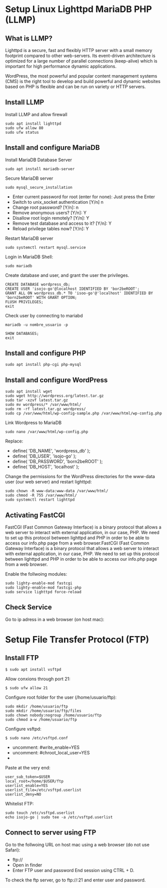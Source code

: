 # Setup Linux Lighttpd MariaDB PHP (LLMP)
## What is LLMP?
Lighttpd is a  secure, fast and flexibly HTTP server with a small memory footprint compared to other web-servers. Its event-driven architecture is optimized for a large number of parallel connections (keep-alive) which is important for high performance dynamic applications.

WordPress, the most powerful and popular content management systems (CMS) is the right tool to develop and build powerful and dynamic websites based on PHP is flexible and can be run on variety or HTTP servers.
## Install LLMP
Install LLMP and allow firewall
```console
sudo apt install lighttpd
sudo ufw allow 80
sudo ufw status
```
## Install and configure MariaDB
Install MariaDB Database Server
```console
sudo apt install mariadb-server
```
Secure MariaDB server
```console
sudo mysql_secure_installation
```
- Enter current password for root (enter for none): Just press the Enter
- Switch to unix_socket authentication [Y/n] n
- Change root password? [Y/n]: n
- Remove anonymous users? [Y/n]: Y
- Disallow root login remotely? [Y/n]: Y
- Remove test database and access to it? [Y/n]:  Y
- Reload privilege tables now? [Y/n]:  Y

Restart MariaDB server
```console
sudo systemctl restart mysql.service
```
Login in MariaDB Shell:
```console
sudo mariadb
```
Create database and user, and grant the user the privileges.
```console
CREATE DATABASE wordpress_db;
CREATE USER 'isojo-go'@localhost IDENTIFIED BY 'bor2beROOT';
GRANT ALL ON wordpress_db.* TO 'isoo-go'@'localhost' IDENTIFIED BY 'born2beROOT' WITH GRANT OPTION;
FLUSH PRIVILEGES;
exit
```
Check user by connecting to mariabd
```console
mariadb -u nombre_usuario -p
```
```console
SHOW DATABASES;
exit
```
## Install and configure PHP
```console
sudo apt install php-cgi php-mysql
```
## Install and configure WordPress
```console
sudo apt install wget
sudo wget http://wordpress.org/latest.tar.gz
sudo tar -xzvf latest.tar.gz
sudo mv wordpress/* /var/www/html/
sudo rm -rf latest.tar.gz wordpress/
sudo cp /var/www/html/wp-config-sample.php /var/www/html/wp-config.php
```
Link Wordpress to MariaDB
```console
sudo nano /var/www/html/wp-config.php
```
Replace:
- define( 'DB_NAME', 'wordpress_db' );
- define( 'DB_USER', 'isojo-go' );
- define( 'DB_PASSWORD', 'born2beROOT' );
- define( 'DB_HOST', 'localhost' );

Change the permissions for the WordPress directories for the www-data user (our web server) and restart lighttpd:
```console
sudo chown -R www-data:www-data /var/www/html/
sudo chmod -R 755 /var/www/html/
sudo systemctl restart lighttpd
```

## Activating FastCGI
FastCGI (Fast Common Gateway Interface) is a binary protocol that allows a web server to interact with external application, in our case, PHP. We need to set up this protocol between lighttpd and PHP in order to be able to access our info.php page from a web browser.FastCGI (Fast Common Gateway Interface) is a binary protocol that allows a web server to interact with external application, in our case, PHP. We need to set up this protocol between lighttpd and PHP in order to be able to access our info.php page from a web browser.

Enable the follwoing modules:
```console
sudo lighty-enable-mod fastcgi
sudo lighty-enable-mod fastcgi-php
sudo service lighttpd force-reload
```

## Check Service
Go to ip adress in a web browser (on host mac): 

# Setup File Transfer Protocol (FTP)
## Install FTP
```console
$ sudo apt install vsftpd
```

Allow conxions through port 21:
```console
$ sudo ufw allow 21
```

Configure root folder for the user (/home/usuario/ftp):
```console
sudo mkdir /home/usuario/ftp
sudo mkdir /home/usuario/ftp/files
sudo chown nobody:nogroup /home/usuario/ftp
sudo chmod a-w /home/usuario/ftp
```

Configure vsftpd:
```console
$ sudo nano /etc/vsftpd.conf
```
- uncomment: #write_enable=YES
- uncomment: #chroot_local_user=YES
- 
Paste at the very end:
```console
user_sub_token=$USER
local_root=/home/$USER/ftp
userlist_enable=YES
userlist_file=/etc/vsftpd.userlist
userlist_deny=NO
```

Whitelist FTP:
```console
sudo touch /etc/vsftpd.userlist
echo isojo-go | sudo tee -a /etc/vsftpd.userlist
```

## Connect to server using FTP
Go to the follwoing URL on host mac using a web browser (do not use Safari):
- ftp://<ip-address>
- Open in finder
- Enter FTP user and password
End session using CTRL + D.
	
To check the ftp server, go to ftp://<ip-address>:21 and enter user and password.
